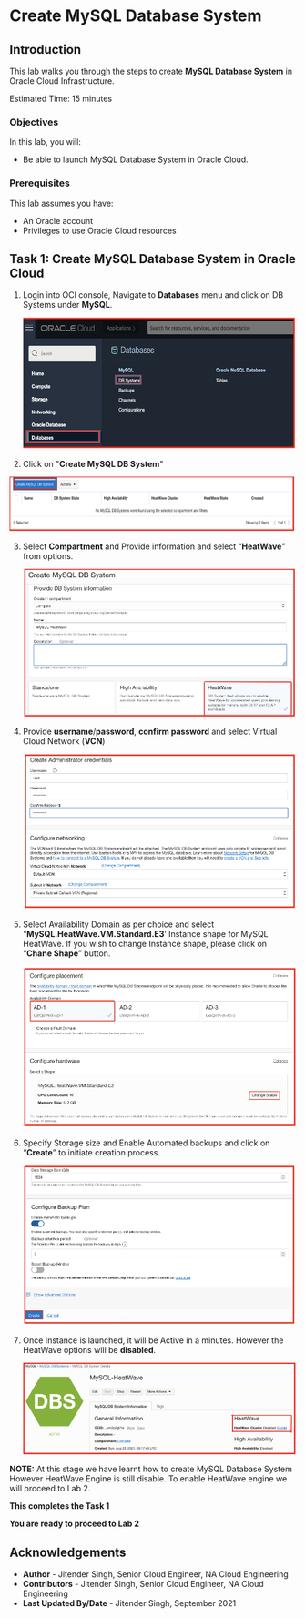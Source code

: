 # Create MySQL Database System

## Introduction

This lab walks you through the steps to create **MySQL Database System** in Oracle Cloud Infrastructure.

Estimated Time: 15 minutes

### Objectives

In this lab, you will:
* Be able to launch MySQL Database System in Oracle Cloud.

### Prerequisites

This lab assumes you have:
* An Oracle account
* Privileges to use Oracle Cloud resources


## **Task 1**: Create MySQL Database System in Oracle Cloud

1. Login into OCI console, Navigate to **Databases** menu and click on DB Systems under **MySQL**.

	![login-into-oci-console](images/login-oci-console.png)

2. Click on "**Create MySQL DB System**"

  ![create-db](images/create-db.png)

3. Select **Compartment** and Provide information and select “**HeatWave**” from options.

	![create-db-01](images/create-db-01.png)

4. Provide **username**/**password**, **confirm password** and select Virtual Cloud Network (**VCN**)

   ![username](images/username.png)

5. Select Availability Domain as per choice and select “**MySQL.HeatWave.VM.Standard.E3**’ Instance shape for MySQL HeatWave.
	 If you wish to change Instance shape, please click on “**Chane Shape**” button.

	![availability](images/availability.png)

6. Specify Storage size and Enable Automated backups and click on “**Create**” to initiate creation process.

	 ![create](images/create.png)

7. Once Instance is launched, it will be Active in a minutes. However the HeatWave options will be **disabled**.

	 ![active-db](images/active-db.png)

**NOTE:** At this stage we have learnt how to create MySQL Database System However HeatWave Engine is still disable. To enable HeatWave engine we will proceed to Lab 2.

**This completes the Task 1**

**You are ready to proceed to Lab 2**

## Acknowledgements
* **Author** - Jitender Singh, Senior Cloud Engineer, NA Cloud Engineering
* **Contributors** -  Jitender Singh, Senior Cloud Engineer, NA Cloud Engineering
* **Last Updated By/Date** - Jitender Singh, September 2021
